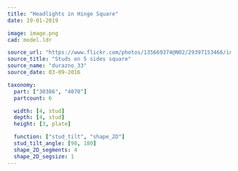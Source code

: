 ```yaml
---
title: "Headlights in Hinge Square"
date: 19-01-2019

image: image.png
cad: model.ldr

source_url: "https://www.flickr.com/photos/135669374@N02/29397153466/in/pool-788191@N24/"
source_title: "Studs on 5 sides square"
source_name: "durazno_33"
source_date: 03-09-2016

taxonomy:
  part: ["30386", "4070"]
  partcount: 6

  width: [4, stud]
  depth: [4, stud]
  height: [3, plate]

  function: ["stud_tilt", "shape_2D"]
  stud_tilt_angle: [90, 180]
  shape_2D_segments: 4
  shape_2D_segsize: 1
---
```

